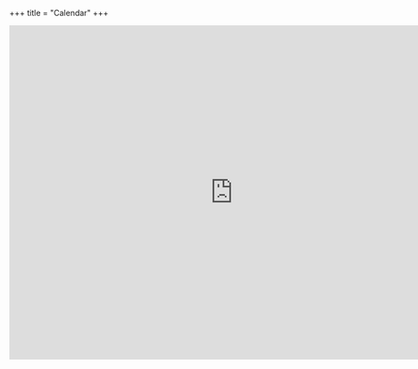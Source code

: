 +++
title = "Calendar"
+++

<iframe src="https://calendar.google.com/calendar/embed?src=dpi.wi.gov_p30o8n84kjhacql2bii2bi8j4g%40group.calendar.google.com&ctz=America%2FChicago" style="border: 0" width="800" height="600" frameborder="0" scrolling="no"></iframe>